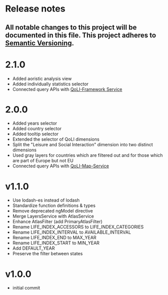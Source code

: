 # Release notes
All notable changes to this project will be documented in this file.
This project adheres to [Semantic Versioning](http://semver.org/).
---

# 2.1.0
- Added aoristic analysis view
- Added individually statistics selector
- Connected query APIs with [QoLI-Framework Service](https://github.com/iliedorobat/QoLI-Framework/tree/master/src/ro/webdata/qoli/server)

# 2.0.0
- Added years selector
- Added country selector
- Added tooltip selector
- Extended the selector of QoLI dimensions
- Split the "Leisure and Social Interaction" dimension into two distinct dimensions
- Used gray layers for countries which are filtered out and for those which are part of Europe but not EU
- Connected query APIs with [QoLI-Map-Service](https://github.com/iliedorobat/QoLI-Map-Service)

# v1.1.0
- Use lodash-es instead of lodash
- Standardize function definitions & types
- Remove deprecated ngModel directive
- Merge LayersService with AtlasService
- Enhance AtlasFilter (add PrimaryAtlasFilter)
- Rename LIFE_INDEX_ACCESSORS to LIFE_INDEX_CATEGORIES
- Rename LIFE_INDEX_INTERVAL to AVAILABLE_INTERVAL
- Rename LIFE_INDEX_END to MAX_YEAR
- Rename LIFE_INDEX_START to MIN_YEAR
- Add DEFAULT_YEAR
- Preserve the filter between states

# v1.0.0
- initial commit

